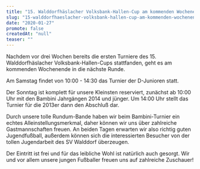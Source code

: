 ```yaml
---
title: "15. Walddorfhäslacher Volksbank-Hallen-Cup am kommenden Wochenende"
slug: "15-walddorfhaeslacher-volksbank-hallen-cup-am-kommenden-wochenende-1"
date: "2020-01-27"
promote: false
createdAt: "null"
teaser: ""
---
```

Nachdem vor drei Wochen bereits die ersten Turniere des 15. Walddorfhäslacher Volksbank-Hallen-Cups stattfanden, geht es am kommenden Wochenende in die nächste Runde.


Am Samstag findet von 10:00 - 14:30 das Turnier der D-Junioren statt.


Der Sonntag ist komplett für unsere Kleinsten reserviert, zunächst ab 10:00 Uhr mit den Bambini Jahrgängen 2014 und jünger. Um 14:00 Uhr stellt das Turnier für die 2013er dann den Abschluß dar.


Durch unsere tolle Rundum-Bande haben wir beim Bambini-Turnier ein echtes Alleinstellungsmerkmal, daher können wir uns über zahlreiche Gastmannschaften freuen. An beiden Tagen erwarten wir also richtig guten Jugendfußball, außerdem können sich die interessierten Besucher von der tollen Jugendarbeit des SV Walddorf überzeugen.


Der Eintritt ist frei und für das leibliche Wohl ist natürlich auch gesorgt. Wir und vor allem unsere jungen Fußballer freuen uns auf zahlreiche Zuschauer!
